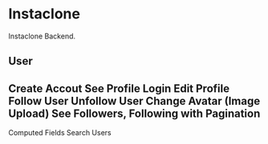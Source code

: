 # Instaclone

Instaclone Backend.

## User

Create Accout
See Profile
Login
Edit Profile
Follow User
Unfollow User
Change Avatar (Image Upload)
See Followers, Following with Pagination
---------------------------------------------
Computed Fields
Search Users
